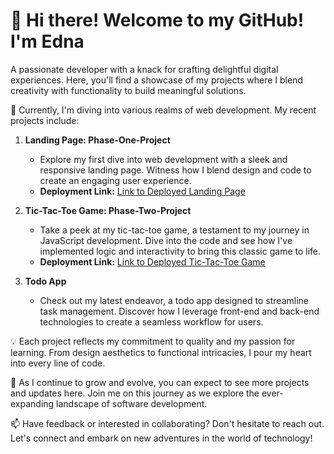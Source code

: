 # 👋 Hi there! Welcome to my GitHub! I'm Edna
A passionate developer with a knack for crafting delightful digital experiences. Here, you'll find a showcase of my projects where I blend creativity with functionality to build meaningful solutions.

🔭 Currently, I'm diving into various realms of web development. My recent projects include:

1. **Landing Page: Phase-One-Project**
   - Explore my first dive into web development with a sleek and responsive landing page. Witness how I blend design and code to create an engaging user experience.
   - **Deployment Link:** [Link to Deployed Landing Page](https://edna-phaseone.netlify.app/)

2. **Tic-Tac-Toe Game: Phase-Two-Project**
   - Take a peek at my tic-tac-toe game, a testament to my journey in JavaScript development. Dive into the code and see how I've implemented logic and interactivity to bring this classic game to life.
   - **Deployment Link:** [Link to Deployed Tic-Tac-Toe Game](https://edna-phasetwo.netlify.app/)

3. **Todo App**
   - Check out my latest endeavor, a todo app designed to streamline task management. Discover how I leverage front-end and back-end technologies to create a seamless workflow for users.

💡 Each project reflects my commitment to quality and my passion for learning. From design aesthetics to functional intricacies, I pour my heart into every line of code.

🌱 As I continue to grow and evolve, you can expect to see more projects and updates here. Join me on this journey as we explore the ever-expanding landscape of software development.

📫 Have feedback or interested in collaborating? Don't hesitate to reach out. Let's connect and embark on new adventures in the world of technology!
